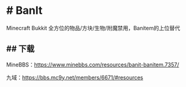 # \# BanIt

Minecraft Bukkit 全方位的物品/方块/生物/附魔禁用，Banitem的上位替代

## \## 下载

MineBBS：https://www.minebbs.com/resources/banit-banitem.7357/

九域：https://bbs.mc9y.net/members/6671/#resources